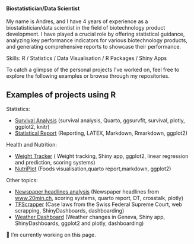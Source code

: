 #### Biostatistician/Data Scientist

My name is Andres, and I have 4 years of experience as a biostatistician/data scientist in the field of biotechnology product development. I have played a crucial role by offering statistical guidance, analyzing key performance indicators for various biotechnology products, and generating comprehensive reports to showcase their performance. 

Skills: R / Statistics / Data Visualisation / R Packages / Shiny Apps

To catch a glimpse of the personal projects I've worked on, feel free to explore the following examples or browse through my repositories.

## Examples of projects using R 

Statistics: 

- [Survival Analysis](https://andres-am.github.io/survival-analysis/) (survival analysis, Quarto, ggsurvfit, survival, plotly, ggplot2, knitr)
- [Statistical Report](https://github.com/Andres-AM/report-example/blob/main/report_quarto.pdf) (Reporting, LATEX, Markdown, Rmarkdown, ggplot2)  

Health and Nutrition: 

 - [Weight Tracker](https://andres-am.shinyapps.io/WeightTrackR/) ( Weight tracking, Shiny app, ggplot2, linear regression and prediction, scoring systems)
 - [NutriPlot](https://andres-am.github.io/NutriPlot/) (Foods visualisation,quarto report,markdown, ggplot2)

Other topics: 

 - [Newspaper headlines analysis](https://we-data-ch.github.io/globlization_hackaton_training/) (Newspaper headlines from www.20min.ch, scoring systems, quarto report, DT, crosstalk, plotly)
 - [TFScrapper](https://andres-am.shinyapps.io/TFScrappeR/) (Case laws from the Swiss Federal Supreme Court, web scrapping, ShinyDashboards, dashboarding)
 - [Weather Dashboard](https://andres-am.shinyapps.io/weather_geneva/)  (Weather changes in Geneva, Shiny app, ShinyDashboards, ggplot2 and plotly, dashboarding)



🔭 I’m currently working on this page. 
